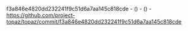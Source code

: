 f3a846e4820dd232241f9c51d6a7aa145c818cde -  () -  () - https://github.com/project-topaz/topaz/commit/f3a846e4820dd232241f9c51d6a7aa145c818cde
